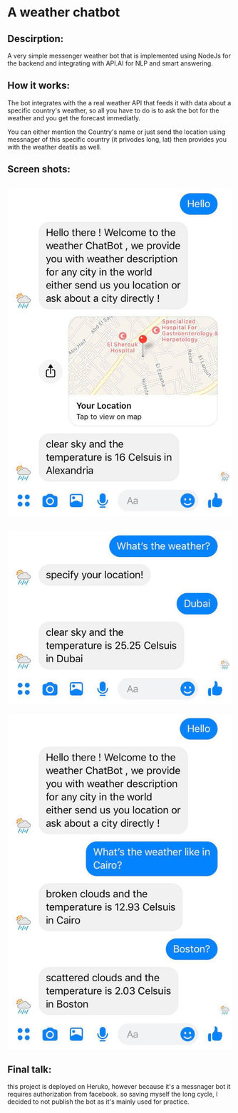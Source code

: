 # A weather chatbot
 ## Descirption:
 A very simple messenger weather bot that is implemented using NodeJs for the backend and integrating with API.AI for NLP and smart answering.

 ## How it works:
 The bot integrates with the a real weather API that feeds it with data about a specific country's weather, so all you have to do is to ask the bot for the weather and you get the forecast immediatly.

 You can either mention the Country's name or just send the location using messnager of this specific country (it privodes long, lat) then provides you with the weather deatils as well.

 ## Screen shots:

 ![one](./Screenshots/one.jpg)
 ----------------------------------------------------

 ![two](./Screenshots/two.jpg)
 ---------------------------------------------------

 ![three](./Screenshots/three.jpg)

 ## Final talk:
 this project is deployed on Heruko, however because it's a messnager bot it requires authorization from facebook.
 so saving myself the long cycle, I decided to not publish the bot as it's mainly used for practice.
